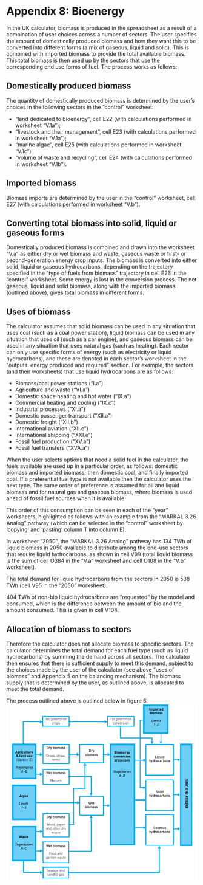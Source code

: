 # Appendix 8: Bioenergy

In the UK calculator, biomass is produced in the spreadsheet as a result of a combination of user choices across a number of sectors. The user specifies the amount of domestically produced biomass and how they want this to be converted into different forms (a mix of gaseous, liquid and solid). This is combined with imported biomass to provide the total available biomass. This total biomass is then used up by the sectors that use the corresponding end use forms of fuel. The process works as follows:

## Domestically produced biomass

The quantity of domestically produced biomass is determined by the user’s choices in the following sectors in the “control” worksheet: 

- “land dedicated to bioenergy”, cell E22 (with calculations performed in worksheet “V.1a”);
- “livestock and their management”, cell E23 (with calculations performed in worksheet “V.1a”);
- “marine algae”, cell E25 (with calculations performed in worksheet “V.1c”)
- “volume of waste and recycling”, cell E24 (with calculations performed in worksheet “V.1b”).

## Imported biomass 

Biomass imports are determined by the user in the “control” worksheet, cell E27 (with calculations performed in worksheet “V.b”).

## Converting total biomass into solid, liquid or gaseous forms

Domestically produced biomass is combined and drawn into the worksheet “V.a” as either dry or wet biomass and waste, gaseous waste or first- or second-generation energy crop inputs. The biomass is converted into either solid, liquid or gaseous hydrocarbons, depending on the trajectory specified in the “type of fuels from biomass” trajectory in cell E26 in the “control” worksheet. Some energy is lost in the conversion process. The net gaseous, liquid and solid biomass, along with the imported biomass (outlined above), gives total biomass in different forms.

## Uses of biomass

The calculator assumes that solid biomass can be used in any situation that uses coal (such as a coal power station), liquid biomass can be used in any situation that uses oil (such as a car engine), and gaseous biomass can be used in any situation that uses natural gas (such as heating). Each sector can only use specific forms of energy (such as electricity or liquid hydrocarbons), and these are denoted in each sector’s worksheet in the “outputs: energy produced and required” section. For example, the sectors (and their worksheets) that use liquid hydrocarbons are as follows: 

- Biomass/coal power stations (“I.a”)
- Agriculture and waste (“VI.a”)
- Domestic space heating and hot water (“IX.a”)
- Commercial heating and cooling (“IX.c”)
- Industrial processes (“XI.a”)
- Domestic passenger transport (“XII.a”)
- Domestic freight (“XII.b”)
- International aviation (“XII.c”)
- International shipping (“XXI.e”)
- Fossil fuel production (“XV.a”)
- Fossil fuel transfers (“XVA.a”)

When the user selects options that need a solid fuel in the calculator, the fuels available are used up in a particular order, as follows: domestic biomass and imported biomass; then domestic coal; and finally imported coal. If a preferential fuel type is not available then the calculator uses the next type. The same order of preference is assumed for oil and liquid biomass and for natural gas and gaseous biomass, where biomass is used ahead of fossil fuel sources when it is available. 

This order of this consumption can be seen in each of the “year” worksheets, highlighted as follows with an example from the “MARKAL 3.26 Analog” pathway (which can be selected in the “control” worksheet by ‘copying’ and ‘pasting’ column T into column E).

In worksheet “2050”, the “MARKAL 3.26 Analog” pathway has 
134 TWh of liquid biomass in 2050 available to distribute among the end-use sectors that require liquid hydrocarbons, as shown in cell V99 (total liquid biomass is the sum of cell O384 in the “V.a” worksheet and cell O108 in the “V.b” worksheet).

The total demand for liquid hydrocarbons from the sectors in 2050 is 538 TWh (cell V95 in the “2050” worksheet).

404 TWh of non-bio liquid hydrocarbons are “requested” by the model and consumed, which is the difference between the amount of bio and the amount consumed. This is given in cell V104.

## Allocation of biomass to sectors

Therefore the calculator does not allocate biomass to specific sectors. The calculator determines the total demand for each fuel type (such as liquid hydrocarbons) by summing the demand across all sectors. The calculator then ensures that there is sufficient supply to meet this demand, subject to the choices made by the user of the calculator (see above “uses of biomass” and Appendix 5 on the balancing mechanism). The biomass supply that is determined by the user, as outlined above, is allocated to meet the total demand.

The process outlined above is outlined below in figure 6.  
![Summary of the UK Calculator bioenergy system](figures/bioenergy_diagram.png)


